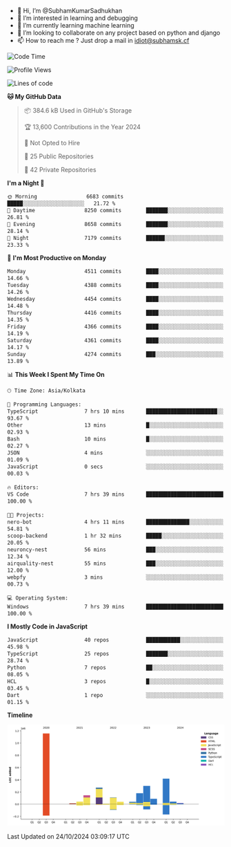 - 👋 Hi, I’m @SubhamKumarSadhukhan
- 👀 I’m interested in learning and debugging
- 🌱 I’m currently learning machine learning
- 💞️ I’m looking to collaborate on any project based on python and django
- 📫 How to reach me ?
      Just drop a mail in idiot@subhamsk.cf

<!---
SubhamKumarSadhukhan/SubhamKumarSadhukhan is a ✨ special ✨ repository because its `README.md` (this file) appears on your GitHub profile.
You can click the Preview link to take a look at your changes.
--->


<!--START_SECTION:waka-->
![Code Time](http://img.shields.io/badge/Code%20Time-2%2C569%20hrs%204%20mins-blue)

![Profile Views](http://img.shields.io/badge/Profile%20Views-4-blue)

![Lines of code](https://img.shields.io/badge/From%20Hello%20World%20I%27ve%20Written-2.8%20million%20lines%20of%20code-blue)

**🐱 My GitHub Data** 

> 📦 384.6 kB Used in GitHub's Storage 
 > 
> 🏆 13,600 Contributions in the Year 2024
 > 
> 🚫 Not Opted to Hire
 > 
> 📜 25 Public Repositories 
 > 
> 🔑 42 Private Repositories 
 > 
**I'm a Night 🦉** 

```text
🌞 Morning                6683 commits        █████░░░░░░░░░░░░░░░░░░░░   21.72 % 
🌆 Daytime                8250 commits        ███████░░░░░░░░░░░░░░░░░░   26.81 % 
🌃 Evening                8658 commits        ███████░░░░░░░░░░░░░░░░░░   28.14 % 
🌙 Night                  7179 commits        ██████░░░░░░░░░░░░░░░░░░░   23.33 % 
```
📅 **I'm Most Productive on Monday** 

```text
Monday                   4511 commits        ████░░░░░░░░░░░░░░░░░░░░░   14.66 % 
Tuesday                  4388 commits        ████░░░░░░░░░░░░░░░░░░░░░   14.26 % 
Wednesday                4454 commits        ████░░░░░░░░░░░░░░░░░░░░░   14.48 % 
Thursday                 4416 commits        ████░░░░░░░░░░░░░░░░░░░░░   14.35 % 
Friday                   4366 commits        ████░░░░░░░░░░░░░░░░░░░░░   14.19 % 
Saturday                 4361 commits        ████░░░░░░░░░░░░░░░░░░░░░   14.17 % 
Sunday                   4274 commits        ███░░░░░░░░░░░░░░░░░░░░░░   13.89 % 
```


📊 **This Week I Spent My Time On** 

```text
🕑︎ Time Zone: Asia/Kolkata

💬 Programming Languages: 
TypeScript               7 hrs 10 mins       ███████████████████████░░   93.67 % 
Other                    13 mins             █░░░░░░░░░░░░░░░░░░░░░░░░   02.93 % 
Bash                     10 mins             █░░░░░░░░░░░░░░░░░░░░░░░░   02.27 % 
JSON                     4 mins              ░░░░░░░░░░░░░░░░░░░░░░░░░   01.09 % 
JavaScript               0 secs              ░░░░░░░░░░░░░░░░░░░░░░░░░   00.03 % 

🔥 Editors: 
VS Code                  7 hrs 39 mins       █████████████████████████   100.00 % 

🐱‍💻 Projects: 
nero-bot                 4 hrs 11 mins       ██████████████░░░░░░░░░░░   54.81 % 
scoop-backend            1 hr 32 mins        █████░░░░░░░░░░░░░░░░░░░░   20.05 % 
neuroncy-nest            56 mins             ███░░░░░░░░░░░░░░░░░░░░░░   12.34 % 
airquality-nest          55 mins             ███░░░░░░░░░░░░░░░░░░░░░░   12.00 % 
webpfy                   3 mins              ░░░░░░░░░░░░░░░░░░░░░░░░░   00.73 % 

💻 Operating System: 
Windows                  7 hrs 39 mins       █████████████████████████   100.00 % 
```

**I Mostly Code in JavaScript** 

```text
JavaScript               40 repos            ███████████░░░░░░░░░░░░░░   45.98 % 
TypeScript               25 repos            ███████░░░░░░░░░░░░░░░░░░   28.74 % 
Python                   7 repos             ██░░░░░░░░░░░░░░░░░░░░░░░   08.05 % 
HCL                      3 repos             █░░░░░░░░░░░░░░░░░░░░░░░░   03.45 % 
Dart                     1 repo              ░░░░░░░░░░░░░░░░░░░░░░░░░   01.15 % 
```



**Timeline**

![Lines of Code chart](https://raw.githubusercontent.com/SubhamKumarSadhukhan/SubhamKumarSadhukhan/main/assets/bar_graph.png)


 Last Updated on 24/10/2024 03:09:17 UTC
<!--END_SECTION:waka-->
